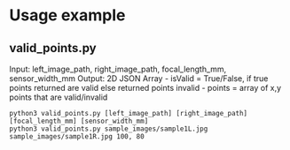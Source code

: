 # Usage example

## valid_points.py
Input: left_image_path, right_image_path, focal_length_mm, sensor_width_mm
Output: 2D JSON Array
            - isValid = True/False, if true points returned are valid else returned points invalid
            - points = array of x,y points that are valid/invalid

```
python3 valid_points.py [left_image_path] [right_image_path] [focal_length_mm] [sensor_width_mm]
python3 valid_points.py sample_images/sample1L.jpg sample_images/sample1R.jpg 100, 80
```
